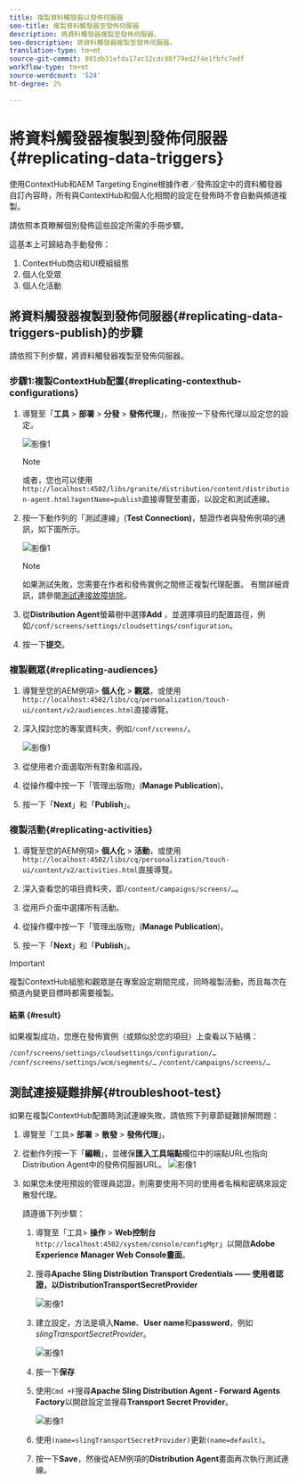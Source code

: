 ```yaml
---
title: 複製資料觸發器以發佈伺服器
seo-title: 複製資料觸發器至發佈伺服器
description: 將資料觸發器複製至發佈伺服器。
seo-description: 將資料觸發器複製至發佈伺服器。
translation-type: tm+mt
source-git-commit: 081db31efda17ac12cdc88f79ed2f4e1fbfc7edf
workflow-type: tm+mt
source-wordcount: '524'
ht-degree: 2%

---
```



# 將資料觸發器複製到發佈伺服器{#replicating-data-triggers}

使用ContextHub和AEM Targeting Engine根據作者／發佈設定中的資料觸發器自訂內容時，所有與ContextHub和個人化相關的設定在發佈時不會自動與頻道複製。

請依照本頁瞭解個別發佈這些設定所需的手冊步驟。

這基本上可歸結為手動發佈：

1. ContextHub商店和UI模組組態
1. 個人化受眾
1. 個人化活動

## 將資料觸發器複製到發佈伺服器{#replicating-data-triggers-publish}的步驟

請依照下列步驟，將資料觸發器複製至發佈伺服器。

### 步驟1:複製ContextHub配置{#replicating-contexthub-configurations}

1. 導覽至「**工具** > **部署** > **分發** > **發佈代理**」，然後按一下發佈代理以設定您的設定。

   ![影像1](/help/user-guide/assets/replicating-triggers/replicating-triggers1.png)

   >[!NOTE]
   >
   >或者，您也可以使用`http://localhost:4502/libs/granite/distribution/content/distribution-agent.html?agentName=publish`直接導覽至畫面，以設定和測試連線。

1. 按一下動作列的「測試連線」(**Test Connection)**，驗證作者與發佈例項的通訊，如下圖所示。

   ![影像1](/help/user-guide/assets/replicating-triggers/replicating-triggers2.png)

   >[!NOTE]
   >
   >如果測試失敗，您需要在作者和發佈實例之間修正複製代理配置。 有關詳細資訊，請參閱[測試連接故障排除](/help/user-guide/replicating-data-triggers.md#troubleshoot-test)。

1. 從&#x200B;**Distribution Agent**&#x200B;螢幕樹中選擇&#x200B;**Add** ，並選擇項目的配置路徑，例如`/conf/screens/settings/cloudsettings/configuration`。

1. 按一下&#x200B;**提交**。

### 複製觀眾{#replicating-audiences}

1. 導覽至您的AEM例項> **個人化** > **觀眾**，或使用`http://localhost:4502/libs/cq/personalization/touch-ui/content/v2/audiences.html`直接導覽。

1. 深入探討您的專案資料夾，例如`/conf/screens/`。

   ![影像1](/help/user-guide/assets/replicating-triggers/replicating-triggers10.png)

1. 從使用者介面選取所有對象和區段。

1. 從操作欄中按一下「管理出版物」(**Manage Publication**)。

1. 按一下「**Next**」和「**Publish**」。

### 複製活動{#replicating-activities}

1. 導覽至您的AEM例項> **個人化** > **活動**，或使用`http://localhost:4502/libs/cq/personalization/touch-ui/content/v2/activities.html`直接導覽。

1. 深入查看您的項目資料夾，即`/content/campaigns/screens/…`。

1. 從用戶介面中選擇所有活動。

1. 從操作欄中按一下「管理出版物」(**Manage Publication**)。

1. 按一下「**Next**」和「**Publish**」。

>[!IMPORTANT]
>
>複製ContextHub組態和觀眾是在專案設定期間完成，同時複製活動，而且每次在頻道內變更目標時都需要複製。

#### 結果 {#result}

如果複製成功，您應在發佈實例（或類似於您的項目）上查看以下結構：

`/conf/screens/settings/cloudsettings/configuration/…`
`/conf/screens/settings/wcm/segments/…`
`/content/campaigns/screens/…`

## 測試連接疑難排解{#troubleshoot-test}

如果在複製ContextHub配置時測試連線失敗，請依照下列章節疑難排解問題：

1. 導覽至「工具> **部署** > **散發** > **發佈代理**」。

1. 從動作列按一下「**編輯**」，並確保&#x200B;**匯入工具端點**欄位中的端點URL也指向Distribution Agent中的發佈伺服器URL。
   ![影像1](/help/user-guide/assets/replicating-triggers/replicating-triggers9.png)

1. 如果您未使用預設的管理員認證，則需要使用不同的使用者名稱和密碼來設定散發代理。

   請遵循下列步驟：

   1. 導覽至「工具> **操作** > **Web控制台** `http://localhost:4502/system/console/configMgr`」以開啟&#x200B;**Adobe Experience Manager Web Console畫面**。
   1. 搜尋&#x200B;**Apache Sling Distribution Transport Credentials —— 使用者認證，以DistributionTransportSecretProvider**

      ![影像1](/help/user-guide/assets/replicating-triggers/replicating-triggers6.png)

   1. 建立設定，方法是填入&#x200B;**Name**、**User name**&#x200B;和&#x200B;**password**，例如&#x200B;*slingTransportSecretProvider*。

      ![影像1](/help/user-guide/assets/replicating-triggers/replicating-triggers7.png)

   1. 按一下&#x200B;**保存**
   1. 使用`Cmd +F`搜尋&#x200B;**Apache Sling Distribution Agent - Forward Agents Factory**&#x200B;以開啟設定並搜尋&#x200B;**Transport Secret Provider**。

      ![影像1](/help/user-guide/assets/replicating-triggers/replicating-triggers8.png)

   1. 使用`(name=slingTransportSecretProvider)`更新`(name=default)`。
   1. 按一下&#x200B;**Save**，然後從AEM例項的&#x200B;**Distribution Agent**&#x200B;畫面再次執行測試連線。
